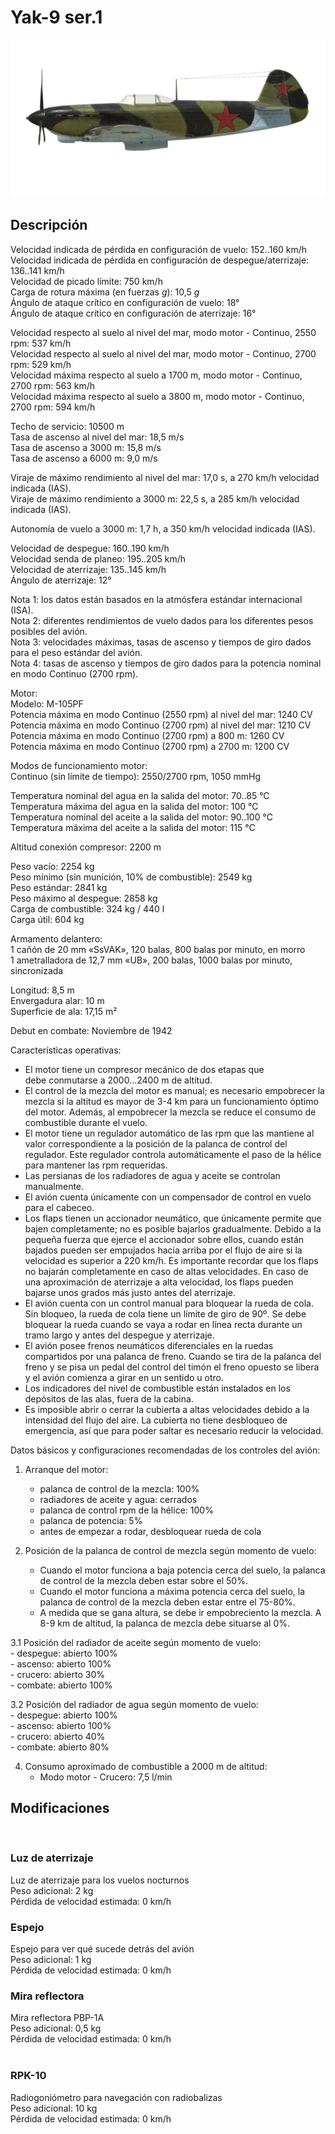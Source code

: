 # Yak-9 ser.1  
  
![yak9s1](../images/yak9s1.png)  
  
## Descripción  
  
Velocidad indicada de pérdida en configuración de vuelo: 152..160 km/h  
Velocidad indicada de pérdida en configuración de despegue/aterrizaje: 136..141 km/h  
Velocidad de picado límite: 750 km/h  
Carga de rotura máxima (en fuerzas <i>g</i>): 10,5 <i>g</i>  
Ángulo de ataque crítico en configuración de vuelo: 18°  
Ángulo de ataque crítico en configuración de aterrizaje: 16°  
  
Velocidad respecto al suelo al nivel del mar, modo motor - Continuo, 2550 rpm: 537 km/h  
Velocidad respecto al suelo al nivel del mar, modo motor - Continuo, 2700 rpm: 529 km/h  
Velocidad máxima respecto al suelo a 1700 m, modo motor - Continuo, 2700 rpm: 563 km/h  
Velocidad máxima respecto al suelo a 3800 m, modo motor - Continuo, 2700 rpm: 594 km/h  
  
Techo de servicio: 10500 m  
Tasa de ascenso al nivel del mar: 18,5 m/s  
Tasa de ascenso a 3000 m: 15,8 m/s  
Tasa de ascenso a 6000 m: 9,0 m/s  
  
Viraje de máximo rendimiento al nivel del mar: 17,0 s, a 270 km/h velocidad indicada (IAS).  
Viraje de máximo rendimiento a 3000 m: 22,5 s, a 285 km/h velocidad indicada (IAS).  
  
Autonomía de vuelo a 3000 m: 1,7 h, a 350 km/h velocidad indicada (IAS).  
  
Velocidad de despegue: 160..190 km/h  
Velocidad senda de planeo: 195..205 km/h  
Velocidad de aterrizaje: 135..145 km/h  
Ángulo de aterrizaje: 12°  
  
Nota 1: los datos están basados en la atmósfera estándar internacional (ISA).  
Nota 2: diferentes rendimientos de vuelo dados para los diferentes pesos posibles del avión.  
Nota 3: velocidades máximas, tasas de ascenso y tiempos de giro dados para el peso estándar del avión.  
Nota 4: tasas de ascenso y tiempos de giro dados para la potencia nominal en modo Continuo (2700 rpm).  
  
Motor:  
Modelo: M-105PF  
Potencia máxima en modo Continuo (2550 rpm) al nivel del mar: 1240 CV  
Potencia máxima en modo Continuo (2700 rpm) al nivel del mar: 1210 CV  
Potencia máxima en modo Continuo (2700 rpm) a 800 m: 1260 CV  
Potencia máxima en modo Continuo (2700 rpm) a 2700 m: 1200 CV  
  
Modos de funcionamiento motor:  
Continuo (sin límite de tiempo): 2550/2700 rpm, 1050 mmHg  
  
Temperatura nominal del agua en la salida del motor: 70..85 °C  
Temperatura máxima del agua en la salida del motor: 100 °C  
Temperatura nominal del aceite a la salida del motor: 90..100 °C  
Temperatura máxima del aceite a la salida del motor: 115 °C  
  
Altitud conexión compresor: 2200 m  
  
Peso vacío: 2254 kg  
Peso mínimo (sin munición, 10% de combustible): 2549 kg  
Peso estándar: 2841 kg  
Peso máximo al despegue: 2858 kg  
Carga de combustible: 324 kg / 440 l  
Carga útil: 604 kg  
  
Armamento delantero:  
1 cañón de 20 mm «SsVAK», 120 balas, 800 balas por minuto, en morro  
1 ametralladora de 12,7 mm «UB», 200 balas, 1000 balas por minuto, sincronizada  
  
Longitud: 8,5 m  
Envergadura alar: 10 m  
Superficie de ala: 17,15 m²  
  
Debut en combate: Noviembre de 1942  
  
Características operativas:  
- El motor tiene un compresor mecánico de dos etapas que debe conmutarse a 2000...2400 m de altitud.  
- El control de la mezcla del motor es manual; es necesario empobrecer la mezcla si la altitud es mayor de 3-4 km para un funcionamiento óptimo del motor. Además, al empobrecer la mezcla se reduce el consumo de combustible durante el vuelo.  
- El motor tiene un regulador automático de las rpm que las mantiene al valor correspondiente a la posición de la palanca de control del regulador. Este regulador controla automáticamente el paso de la hélice para mantener las rpm requeridas.  
- Las persianas de los radiadores de agua y aceite se controlan manualmente.  
- El avión cuenta únicamente con un compensador de control en vuelo para el cabeceo.  
- Los flaps tienen un accionador neumático, que únicamente permite que bajen completamente; no es posible bajarlos gradualmente. Debido a la pequeña fuerza que ejerce el accionador sobre ellos, cuando están bajados pueden ser empujados hacia arriba por el flujo de aire si la velocidad es superior a 220 km/h. Es importante recordar que los flaps no bajarán completamente en caso de altas velocidades. En caso de una aproximación de aterrizaje a alta velocidad, los flaps pueden bajarse unos grados más justo antes del aterrizaje.  
- El avión cuenta con un control manual para bloquear la rueda de cola. Sin bloqueo, la rueda de cola tiene un límite de giro de 90º. Se debe bloquear la rueda cuando se vaya a rodar en línea recta durante un tramo largo y antes del despegue y aterrizaje.  
- El avión posee frenos neumáticos diferenciales en la ruedas compartidos por una palanca de freno. Cuando se tira de la palanca del freno y se pisa un pedal del control del timón el freno opuesto se libera y el avión comienza a girar en un sentido u otro.  
- Los indicadores del nivel de combustible están instalados en los depósitos de las alas, fuera de la cabina.  
- Es imposible abrir o cerrar la cubierta a altas velocidades debido a la intensidad del flujo del aire. La cubierta no tiene desbloqueo de emergencia, así que para poder saltar es necesario reducir la velocidad.  
  
Datos básicos y configuraciones recomendadas de los controles del avión:  
1. Arranque del motor:  
	- palanca de control de la mezcla: 100%  
	- radiadores de aceite y agua: cerrados  
	- palanca de control rpm de la hélice: 100%  
	- palanca de potencia: 5%  
	- antes de empezar a rodar, desbloquear rueda de cola  
  
2. Posición de la palanca de control de mezcla según momento de vuelo:  
	- Cuando el motor funciona a baja potencia cerca del suelo, la palanca de control de la mezcla deben estar sobre el 50%.  
	- Cuando el motor funciona a máxima potencia cerca del suelo, la palanca de control de la mezcla deben estar entre el 75-80%.  
	- A medida que se gana altura, se debe ir empobreciento la mezcla. A 8-9 km de altitud, la palanca de mezcla debe situarse al 0%.  
  
3.1 Posición del radiador de aceite según momento de vuelo:  
	- despegue: abierto 100%  
	- ascenso: abierto 100%  
	- crucero: abierto 30%  
	- combate: abierto 100%  
  
3.2 Posición del radiador de agua según momento de vuelo:  
	- despegue: abierto 100%  
	- ascenso: abierto 100%  
	- crucero: abierto 40%  
	- combate: abierto 80%  
  
4. Consumo aproximado de combustible a 2000 m de altitud:  
	- Modo motor - Crucero: 7,5 l/min  
  
## Modificaciones  
  ﻿
  
### Luz de aterrizaje  
  
Luz de aterrizaje para los vuelos nocturnos  
Peso adicional: 2 kg  
Pérdida de velocidad estimada: 0 km/h  ﻿
  
### Espejo  
  
Espejo para ver qué sucede detrás del avión  
Peso adicional: 1 kg  
Pérdida de velocidad estimada: 0 km/h  ﻿
  
### Mira reflectora  
  
Mira reflectora PBP-1A  
Peso adicional: 0,5 kg  
Pérdida de velocidad estimada: 0 km/h  
  ﻿
  
### RPK-10  
  
Radiogoniómetro para navegación con radiobalizas  
Peso adicional: 10 kg  
Pérdida de velocidad estimada: 0 km/h  

